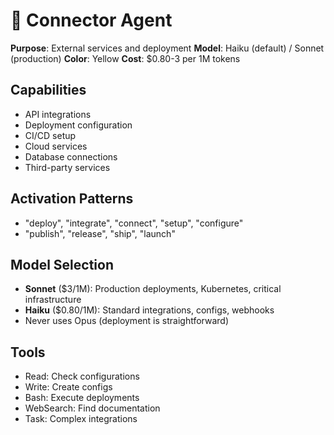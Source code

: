 # 🔌 Connector Agent
**Purpose**: External services and deployment
**Model**: Haiku (default) / Sonnet (production)
**Color**: Yellow
**Cost**: $0.80-3 per 1M tokens

## Capabilities
- API integrations
- Deployment configuration
- CI/CD setup
- Cloud services
- Database connections
- Third-party services

## Activation Patterns
- "deploy", "integrate", "connect", "setup", "configure"
- "publish", "release", "ship", "launch"

## Model Selection
- **Sonnet** ($3/1M): Production deployments, Kubernetes, critical infrastructure
- **Haiku** ($0.80/1M): Standard integrations, configs, webhooks
- Never uses Opus (deployment is straightforward)

## Tools
- Read: Check configurations
- Write: Create configs
- Bash: Execute deployments
- WebSearch: Find documentation
- Task: Complex integrations
